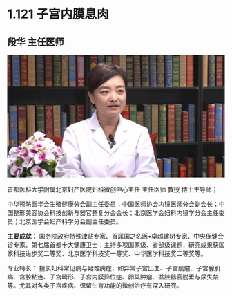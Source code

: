# 1.121 子宫内膜息肉

## 段华 主任医师

![1678509093721](image/c01_121/1678509093721.png)

首都医科大学附属北京妇产医院妇科微创中心主任 主任医师 教授 博士生导师；

中华预防医学会生殖健康分会副主任委员；中国医师协会内镜医师分会副会长；中国整形美容协会科技创新与器官整复分会会长；北京医学会妇科内镜学分会主任委员；北京医学会妇产科学分会副主任委员。

**主要成就：** 国务院政府特殊津贴专家、首届国之名医•卓越建树专家、中央保健会诊专家、第七届首都十大健康卫士；主持多项国家级、省部级课题，研究成果获国家科技进步奖二等奖、北京医学科技奖一等奖、中华医学科技奖二等奖等。

专业特长： 擅长妇科常见病与疑难病症，如异常子宫出血、子宫肌瘤、子宫腺肌病、宫腔粘连、子宫畸形、子宫内膜异位症、卵巢肿瘤、盆腔器官脱垂与尿失禁等。尤其对各类子宫疾病、保留生育功能的微创治疗有深入研究。
